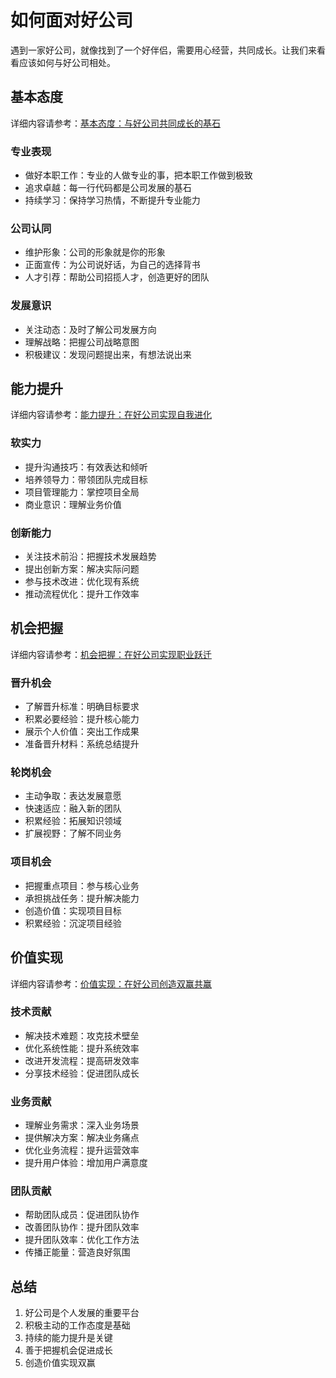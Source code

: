 # 如何面对好公司

遇到一家好公司，就像找到了一个好伴侣，需要用心经营，共同成长。让我们来看看应该如何与好公司相处。

## 基本态度

详细内容请参考：[基本态度：与好公司共同成长的基石](./basic-attitude.md)

### 专业表现
- 做好本职工作：专业的人做专业的事，把本职工作做到极致
- 追求卓越：每一行代码都是公司发展的基石
- 持续学习：保持学习热情，不断提升专业能力

### 公司认同
- 维护形象：公司的形象就是你的形象
- 正面宣传：为公司说好话，为自己的选择背书
- 人才引荐：帮助公司招揽人才，创造更好的团队

### 发展意识
- 关注动态：及时了解公司发展方向
- 理解战略：把握公司战略意图
- 积极建议：发现问题提出来，有想法说出来

## 能力提升

详细内容请参考：[能力提升：在好公司实现自我进化](./ability-improvement.md)

### 软实力
- 提升沟通技巧：有效表达和倾听
- 培养领导力：带领团队完成目标
- 项目管理能力：掌控项目全局
- 商业意识：理解业务价值

### 创新能力
- 关注技术前沿：把握技术发展趋势
- 提出创新方案：解决实际问题
- 参与技术改进：优化现有系统
- 推动流程优化：提升工作效率

## 机会把握

详细内容请参考：[机会把握：在好公司实现职业跃迁](./opportunity-seizing.md)

### 晋升机会
- 了解晋升标准：明确目标要求
- 积累必要经验：提升核心能力
- 展示个人价值：突出工作成果
- 准备晋升材料：系统总结提升

### 轮岗机会
- 主动争取：表达发展意愿
- 快速适应：融入新的团队
- 积累经验：拓展知识领域
- 扩展视野：了解不同业务

### 项目机会
- 把握重点项目：参与核心业务
- 承担挑战任务：提升解决能力
- 创造价值：实现项目目标
- 积累经验：沉淀项目经验

## 价值实现

详细内容请参考：[价值实现：在好公司创造双赢共赢](./value-realization.md)

### 技术贡献
- 解决技术难题：攻克技术壁垒
- 优化系统性能：提升系统效率
- 改进开发流程：提高研发效率
- 分享技术经验：促进团队成长

### 业务贡献
- 理解业务需求：深入业务场景
- 提供解决方案：解决业务痛点
- 优化业务流程：提升运营效率
- 提升用户体验：增加用户满意度

### 团队贡献
- 帮助团队成员：促进团队协作
- 改善团队协作：提升团队效率
- 提升团队效率：优化工作方法
- 传播正能量：营造良好氛围

## 总结

1. 好公司是个人发展的重要平台
2. 积极主动的工作态度是基础
3. 持续的能力提升是关键
4. 善于把握机会促进成长
5. 创造价值实现双赢